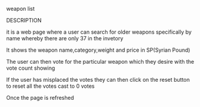 weapon list

DESCRIPTION

it is a web page where a user can search for older weapons specifically by name whereby there are only 37 in the invetory

It shows the weapon name,category,weight and price in SP(Syrian Pound)

The user can then vote for the particular weapon which they desire with the vote count showing

If the user has misplaced the votes they can then click on the reset button to reset all the votes cast to 0 votes

Once the page is refreshed